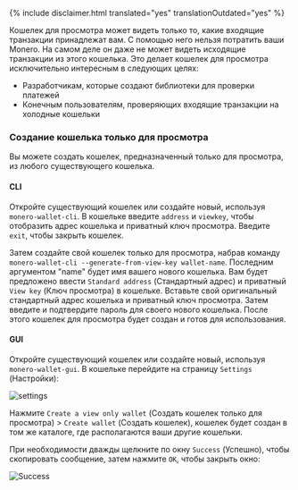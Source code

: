 {% include disclaimer.html translated="yes" translationOutdated="yes" %}

Кошелек для просмотра может видеть только то, какие входящие транзакции принадлежат вам. С помощью него нельзя потратить ваши Monero. На самом деле он даже не может видеть исходящие транзакции из этого кошелька. Это делает кошелек для просмотра исключительно интересным в следующих целях:

* Разработчикам, которые создают библиотеки для проверки платежей
* Конечным пользователям, проверяющих входящие транзакции на холодные кошельки

### Создание кошелька только для просмотра

Вы можете создать кошелек, предназначенный только для просмотра, из любого существующего кошелька.

#### CLI

Откройте существующий кошелек или создайте новый, используя `monero-wallet-cli`. В кошельке введите `address` и `viewkey`, чтобы отобразить адрес кошелька и приватный ключ просмотра. Введите `exit`, чтобы закрыть кошелек.

Затем создайте свой кошелек только для просмотра, набрав команду `monero-wallet-cli --generate-from-view-key wallet-name`. Последним аргументом "name" будет имя вашего нового кошелька. Вам будет предложено ввести `Standard address` (Стандартный адрес) и приватный `View key` (Ключ просмотра) в кошельке. Вставьте свой оригинальный стандартный адрес кошелька и приватный ключ просмотра. Затем введите и подтвердите пароль для своего нового кошелька. После этого кошелек для просмотра будет создан и готов для использования.

#### GUI

Откройте существующий кошелек или создайте новый, используя `monero-wallet-gui`. В кошельке перейдите на страницу `Settings` (Настройки):

![settings](png/view-only/settings.png)

Нажмите `Create a view only wallet` (Создать кошелек только для просмотра) > `Create wallet` (Создать кошелек), кошелек будет создан в том же каталоге, где располагаются ваши другие кошельки.

При необходимости дважды щелкните по окну `Success` (Успешно), чтобы скопировать сообщение, затем нажмите `ОК`, чтобы закрыть окно:

![Success](png/view-only/Success.png)
